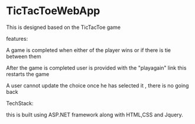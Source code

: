 # TicTacToeWebApp
This is designed based on the TicTacToe game

features:

A game is completed when either of the player wins or if there is tie between them

After the game is completed user is provided with the  "playagain" link this restarts the game

A user cannot update the choice once he has selected it , there is no going back

TechStack:

this is built using ASP.NET framework along with HTML,CSS and Jquery.
